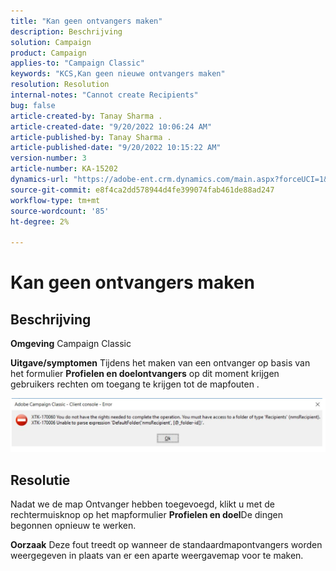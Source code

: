 ```yaml
---
title: "Kan geen ontvangers maken"
description: Beschrijving
solution: Campaign
product: Campaign
applies-to: "Campaign Classic"
keywords: "KCS,Kan geen nieuwe ontvangers maken"
resolution: Resolution
internal-notes: "Cannot create Recipients"
bug: false
article-created-by: Tanay Sharma .
article-created-date: "9/20/2022 10:06:24 AM"
article-published-by: Tanay Sharma .
article-published-date: "9/20/2022 10:15:22 AM"
version-number: 3
article-number: KA-15202
dynamics-url: "https://adobe-ent.crm.dynamics.com/main.aspx?forceUCI=1&pagetype=entityrecord&etn=knowledgearticle&id=687448df-cb38-ed11-9db1-002248086735"
source-git-commit: e8f4ca2dd578944d4fe399074fab461de88ad247
workflow-type: tm+mt
source-wordcount: '85'
ht-degree: 2%

---
```


# Kan geen ontvangers maken

## Beschrijving

<b>Omgeving</b>
Campaign Classic


<b>Uitgave/symptomen</b>
Tijdens het maken van een ontvanger op basis van het formulier <b>Profielen en doelontvangers</b> op dit moment krijgen gebruikers rechten om toegang te krijgen tot de mapfouten .



![](assets/___f4809700-cd38-ed11-9db1-002248086735___.png)


## Resolutie




Nadat we de map Ontvanger hebben toegevoegd, klikt u met de rechtermuisknop op het mapformulier <b>Profielen en doel</b>De dingen begonnen opnieuw te werken.


<b>Oorzaak</b>
Deze fout treedt op wanneer de standaardmapontvangers worden weergegeven in plaats van er een aparte weergavemap voor te maken.
